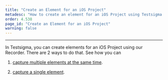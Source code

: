 ```yaml
---
title: "Create an Element for an iOS Project"
metadesc: "How to create an element for an iOS Project using Testsigma’s Recorder."
order: 4.538
page_id: "Create an Element for an iOS Project"
warning: false
---
```


---
In Testsigma, you can create elements for an iOS Project using our Recorder. There are 2 ways to do that. See how you can

1. [capture multiple elements at the same time](https://testsigma.com/docs/elements/ios-apps/record-multiple-elements/).
   
2. [capture a single element](https://testsigma.com/docs/elements/ios-apps/capture-single-element/).


